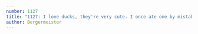 ```yaml
---
number: 1127
title: "1127: I love ducks, they're very cute. I once ate one by mistake."
author: Bergermeister
---
```

